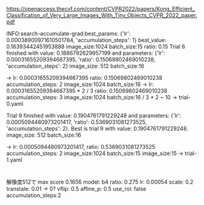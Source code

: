 https://openaccess.thecvf.com/content/CVPR2022/papers/Kong_Efficient_Classification_of_Very_Large_Images_With_Tiny_Objects_CVPR_2022_paper.pdf

INFO:search-accumulate-grad:best_params: {'lr': 0.00038900971610501784, 'accumulation_steps': 1} best_value: 0.16393442451953888 image_size:1024 batch_size:15 ratio: 0.15
Trial 6 finished with value: 0.1886792629957199 and parameters: {'lr': 0.00031655209394667395, 'ratio': 0.15069802469010238, 'accumulation_steps': 2} image_size: 512 batch_size:16

-> lr: 0.00031655209394667395 ratio: 0.15069802469010238 accumulation_steps: 2 image_size:1024 batch_size:16
-> lr: 0.00031655209394667395 * 2 / 3 ratio: 0.15069802469010238 accumulation_steps: 3 image_size:1024 batch_size:16 / 3 * 2 ~ 10
-> trial-0.yaml

Trial 9 finished with value: 0.1904761791229248 and parameters: {'lr': 0.0005094480973201417, 'ratio': 0.5369031081273525, 'accumulation_steps': 2}. Best is trial 9 with value: 0.1904761791229248. image_size: 512 batch_size:16

-> lr: 0.0005094480973201417, ratio: 0.5369031081273525 accumulation_steps: 2 image_size:1024 batch_size:15 image_size:15
-> trial-1.yaml

#
解像度512で max score 0.1656
model: b4
ratio: 0.275
lr: 0.00054
scale: 0.2
transtale: 0.01 -> 0?
vflip: 0.5
affine_p: 0.5
use_roi: false
accumulation_steps:2
